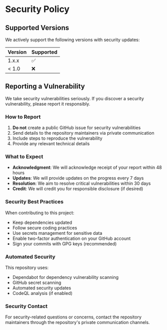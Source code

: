 # Security Policy

## Supported Versions

We actively support the following versions with security updates:

| Version | Supported          |
| ------- | ------------------ |
| 1.x.x   | :white_check_mark: |
| < 1.0   | :x:                |

## Reporting a Vulnerability

We take security vulnerabilities seriously. If you discover a security vulnerability, please report it responsibly.

### How to Report

1. **Do not** create a public GitHub issue for security vulnerabilities
2. Send details to the repository maintainers via private communication
3. Include steps to reproduce the vulnerability
4. Provide any relevant technical details

### What to Expect

- **Acknowledgment**: We will acknowledge receipt of your report within 48 hours
- **Updates**: We will provide updates on the progress every 7 days
- **Resolution**: We aim to resolve critical vulnerabilities within 30 days
- **Credit**: We will credit you for responsible disclosure (if desired)

### Security Best Practices

When contributing to this project:

- Keep dependencies updated
- Follow secure coding practices
- Use secrets management for sensitive data
- Enable two-factor authentication on your GitHub account
- Sign your commits with GPG keys (recommended)

### Automated Security

This repository uses:

- Dependabot for dependency vulnerability scanning
- GitHub secret scanning
- Automated security updates
- CodeQL analysis (if enabled)

### Security Contact

For security-related questions or concerns, contact the repository maintainers through the repository's private communication channels.